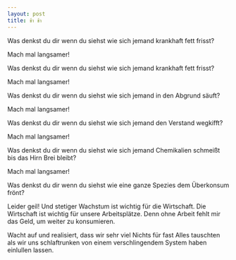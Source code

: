 ```yaml
---
layout: post
title: ช้า ช้า
---
```


Was denkst du dir wenn du siehst wie sich jemand krankhaft fett frisst?

Mach mal langsamer!

Was denkst du dir wenn du siehst wie sich jemand krankhaft fett frisst?

Mach mal langsamer!

Was denkst du dir wenn du siehst wie sich jemand in den Abgrund säuft?

Mach mal langsamer!

Was denkst du dir wenn du siehst wie sich jemand den Verstand wegkifft?

Mach mal langsamer!

Was denkst du dir wenn du siehst wie sich jemand Chemikalien schmeißt bis das Hirn Brei bleibt?

Mach mal langsamer!

Was denkst du dir wenn du siehst wie eine ganze Spezies dem Überkonsum frönt?

Leider geil! Und stetiger Wachstum ist wichtig für die Wirtschaft. Die Wirtschaft ist wichtig für unsere Arbeitsplätze. Denn ohne Arbeit fehlt mir das Geld, um weiter zu konsumieren.

Wacht auf und realisiert, dass wir sehr viel Nichts für fast Alles tauschten als wir uns schlaftrunken von einem verschlingendem System haben einlullen lassen.